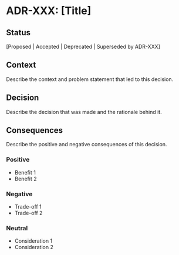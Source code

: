 # ADR-XXX: [Title]

## Status

[Proposed | Accepted | Deprecated | Superseded by ADR-XXX]

## Context

Describe the context and problem statement that led to this decision.

## Decision

Describe the decision that was made and the rationale behind it.

## Consequences

Describe the positive and negative consequences of this decision.

### Positive
- Benefit 1
- Benefit 2

### Negative  
- Trade-off 1
- Trade-off 2

### Neutral
- Consideration 1
- Consideration 2